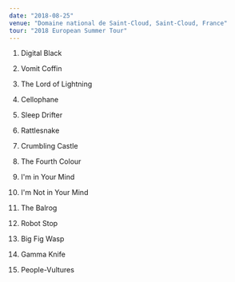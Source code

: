 ```yaml
---
date: "2018-08-25"
venue: "Domaine national de Saint-Cloud, Saint-Cloud, France"
tour: "2018 European Summer Tour"
---
```



 1. Digital Black

 2. Vomit Coffin

 3. The Lord of Lightning

 4. Cellophane

 5. Sleep Drifter

 6. Rattlesnake

 7. Crumbling Castle

 8. The Fourth Colour

 9. I'm in Your Mind

10. I'm Not in Your Mind

11. The Balrog

12. Robot Stop

13. Big Fig Wasp

14. Gamma Knife

15. People-Vultures


